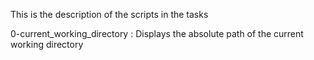 This is the description of the scripts in the tasks

 0-current_working_directory : Displays the absolute path of the current working directory
